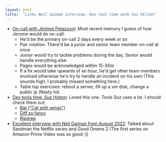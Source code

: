 ```yaml
---
layout: post
title:  "Links Neil Gaiman interview, Dev tool time with Suz Hilton"
---
```


* [On-call with Jérôme Petazzoni](https://fiberplane.dev/blog/on-call-with-jerome-petazzoni/): Most recent memory I guess of how Jerome would do on-call: 
  * He'd be the primary on-call 2 days every week or so
  * Pair rotation. There'd be a junior and senior team member on-call at once
  * Junior would try to tackle problems during the day, Senior would handle everything else
  * Pages would be acknowledged within 15-30m
  * If a fix would take upwards of an hour, he'd get other team members involved otherwise he's try to handle an incident on his own (This sounds high. I probably missed something here.)
  * Table top exercises: reboot a server, fill up a vm disk, change a public ip (Nasty lol)
* [Dev tools time: Suz Hinton](https://www.youtube.com/watch?v=nNPWV1igjt8): Loved this one. Tools Suz uses a lot. I should check them out:
  * [Bat ("Cat with wings")](https://github.com/sharkdp/bat)
  * [Diff so fancy](https://github.com/so-fancy/diff-so-fancy)
  * [Ripgrep](https://github.com/BurntSushi/ripgrep)
* [Excellent interview with Neil Gaiman from August 2022](https://www.youtube.com/watch?v=TWFDQRnSNOk): Talked about Sandman the Netflix series and Good Omens 2 (The first series on Amazon Prime Video was so good :))

